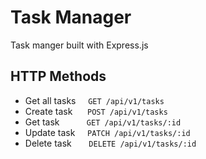 # Task Manager

Task manger built with Express.js

## HTTP Methods

- Get all tasks &nbsp; &nbsp; `GET /api/v1/tasks`
- Create task &nbsp;&nbsp; &nbsp; `POST /api/v1/tasks`
- Get task &nbsp; &nbsp; &nbsp; &nbsp; &nbsp; `GET /api/v1/tasks/:id`
- Update task &nbsp; &nbsp; `PATCH /api/v1/tasks/:id`
- Delete task &nbsp; &nbsp; &nbsp; `DELETE /api/v1/tasks/:id`
